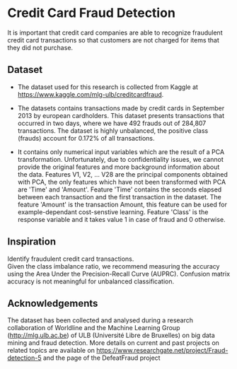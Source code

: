# Credit Card Fraud Detection
 
It is important that credit card companies are able to recognize fraudulent credit card transactions so that customers are not charged for items that they did not purchase.

## Dataset 
- The dataset used for this research is collected from Kaggle at https://www.kaggle.com/mlg-ulb/creditcardfraud.

- The datasets contains transactions made by credit cards in September 2013 by european cardholders.
This dataset presents transactions that occurred in two days, where we have 492 frauds out of 284,807 transactions.
The dataset is highly unbalanced, the positive class (frauds) account for 0.172% of all transactions.

- It contains only numerical input variables which are the result of a PCA transformation. Unfortunately, due to confidentiality issues,
we cannot provide the original features and more background information about the data. Features V1, V2, … V28 are the principal components obtained with PCA,
the only features which have not been transformed with PCA are 'Time' and 'Amount'. 
Feature 'Time' contains the seconds elapsed between each transaction and the first transaction in the dataset. 
The feature 'Amount' is the transaction Amount, this feature can be used for example-dependant cost-senstive learning. 
Feature 'Class' is the response variable and it takes value 1 in case of fraud and 0 otherwise.

## Inspiration  
Identify fraudulent credit card transactions. <br/>
Given the class imbalance ratio, we recommend measuring the accuracy using the Area Under the Precision-Recall Curve (AUPRC).
Confusion matrix accuracy is not meaningful for unbalanced classification.

## Acknowledgements
The dataset has been collected and analysed during a research collaboration of Worldline and the Machine Learning Group (http://mlg.ulb.ac.be) of ULB (Université Libre de Bruxelles) on big data mining and fraud detection.
More details on current and past projects on related topics are available on https://www.researchgate.net/project/Fraud-detection-5 and the page of the DefeatFraud project
